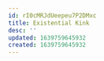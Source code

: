 ```yaml
---
id: rI0cMRJdUeepeu7P2DMxc
title: Existential Kink
desc: ''
updated: 1639759645932
created: 1639759645932
---
```


